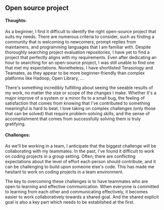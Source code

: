 ## **Open source project**

#### Thoughts:

As a beginner, I find it difficult to identify the right open-source project that suits my needs. There are numerous criteria to consider, such as finding a community that is welcoming to newcomers, prompt replies from maintainers, and programming languages that I am familiar with. Despite thoroughly searching project evaluation repositories, I have yet to find a project that perfectly aligns with my requirements. Even after dedicating an hour to searching for an open-source project, I was still unable to find one that met my expectations. Nonetheless, I have shortlisted Terasology and Teamates, as they appear to be more beginner-friendly than complex platforms like Hadoop, Open Library, ... 

<!--more-->

There's something incredibly fulfilling about seeing the seeable results of my work, no matter the size or scope of the changes I make. Whether it's a major improve of a system or a minor fix to a small bug, the feeling of satisfaction that comes from knowing that I've contributed to something meaningful is hard to beat. I love taking on complex challenges (only those that can be solved) that require problem-solving skills, and the sense of accomplishment that comes from successfully solving them is truly gratifying.

#### Challenges:

As we'll be working in a team, I anticipate that the biggest challenge will be collaborating with my teammates. In the past, I've found it difficult to work on coding projects in a group setting. Often, there are conflicting expectations about the level of effort each person should contribute, and it can be challenging to build upon someone else's code. This has made me hesitant to work on coding projects in a team environment.

The key to overcoming these challenges is to have teammates who are open to learning and effective communication. When everyone is committed to learning from each other and communicating effectively, it becomes easier to work collaboratively towards a shared goal. And the shared explicit goal is also a key part which needs to be established at the first.
